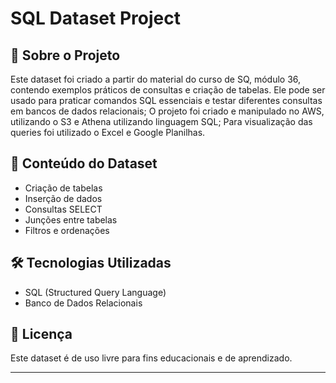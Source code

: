 # SQL Dataset Project

## 📌 Sobre o Projeto
Este dataset foi criado a partir do material do curso de SQ, módulo 36, contendo exemplos práticos de consultas e criação de tabelas. Ele pode ser usado para praticar comandos SQL essenciais e testar diferentes consultas em bancos de dados relacionais;
O projeto foi criado e manipulado no AWS, utilizando o S3 e Athena utilizando linguagem SQL;
Para visualização das queries foi utilizado o Excel e Google Planilhas.

## 📂 Conteúdo do Dataset
  - Criação de tabelas
  - Inserção de dados
  - Consultas SELECT
  - Junções entre tabelas
  - Filtros e ordenações

## 🛠 Tecnologias Utilizadas
- SQL (Structured Query Language)
- Banco de Dados Relacionais

## 📜 Licença
Este dataset é de uso livre para fins educacionais e de aprendizado.

---


